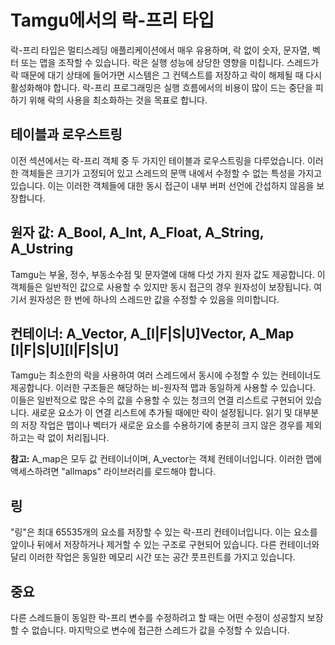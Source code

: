 # Tamgu에서의 락-프리 타입

락-프리 타입은 멀티스레딩 애플리케이션에서 매우 유용하며, 락 없이 숫자, 문자열, 벡터 또는 맵을 조작할 수 있습니다. 락은 실행 성능에 상당한 영향을 미칩니다. 스레드가 락 때문에 대기 상태에 들어가면 시스템은 그 컨텍스트를 저장하고 락이 해제될 때 다시 활성화해야 합니다. 락-프리 프로그래밍은 실행 흐름에서의 비용이 많이 드는 중단을 피하기 위해 락의 사용을 최소화하는 것을 목표로 합니다.

## 테이블과 로우스트링

이전 섹션에서는 락-프리 객체 중 두 가지인 테이블과 로우스트링을 다루었습니다. 이러한 객체들은 크기가 고정되어 있고 스레드의 문맥 내에서 수정할 수 없는 특성을 가지고 있습니다. 이는 이러한 객체들에 대한 동시 접근이 내부 버퍼 선언에 간섭하지 않음을 보장합니다.

## 원자 값: A_Bool, A_Int, A_Float, A_String, A_Ustring

Tamgu는 부울, 정수, 부동소수점 및 문자열에 대해 다섯 가지 원자 값도 제공합니다. 이 객체들은 일반적인 값으로 사용할 수 있지만 동시 접근의 경우 원자성이 보장됩니다. 여기서 원자성은 한 번에 하나의 스레드만 값을 수정할 수 있음을 의미합니다.

## 컨테이너: A_Vector, A_[I|F|S|U]Vector, A_Map [I|F|S|U][I|F|S|U]

Tamgu는 최소한의 락을 사용하여 여러 스레드에서 동시에 수정할 수 있는 컨테이너도 제공합니다. 이러한 구조들은 해당하는 비-원자적 맵과 동일하게 사용할 수 있습니다. 이들은 일반적으로 많은 수의 값을 수용할 수 있는 청크의 연결 리스트로 구현되어 있습니다. 새로운 요소가 이 연결 리스트에 추가될 때에만 락이 설정됩니다. 읽기 및 대부분의 저장 작업은 맵이나 벡터가 새로운 요소를 수용하기에 충분히 크지 않은 경우를 제외하고는 락 없이 처리됩니다.

**참고:** A_map은 모두 값 컨테이너이며, A_vector는 객체 컨테이너입니다. 이러한 맵에 액세스하려면 "allmaps" 라이브러리를 로드해야 합니다.

## 링

"링"은 최대 65535개의 요소를 저장할 수 있는 락-프리 컨테이너입니다. 이는 요소를 앞이나 뒤에서 저장하거나 제거할 수 있는 구조로 구현되어 있습니다. 다른 컨테이너와 달리 이러한 작업은 동일한 메모리 시간 또는 공간 풋프린트를 가지고 있습니다.

## 중요

다른 스레드들이 동일한 락-프리 변수를 수정하려고 할 때는 어떤 수정이 성공할지 보장할 수 없습니다. 마지막으로 변수에 접근한 스레드가 값을 수정할 수 있습니다.